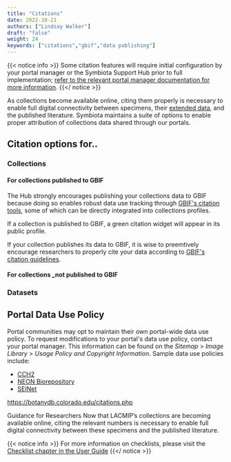 ```yaml
---
title: "Citations"
date: 2022-10-21
authors: ["Lindsay Walker"]
draft: "false"
weight: 24
keywords: ["citations","gbif","data publishing"]
---
```


{{< notice info >}}
Some citation features will require initial configuration by your portal manager or the Symbiota Support Hub prior to full implementation; [refer to the relevant portal manager documentation for more information](https://biokic.github.io/symbiota-docs/portal_manager/current_notes/citations/).
 {{</ notice >}}
 
 As collections become available online, citing them properly is necessary to enable full digital connectivity between specimens, their [extended data](https://academic.oup.com/bioscience/article/72/10/978/6648186), and the published literature. Symbiota maintains a suite of options to enable proper attribution of collections data shared through our portals.

## Citation options for..
 
### Collections

#### For collections published to GBIF
The Hub strongly encourages publishing your collections data to GBIF because doing so enables robust data use tracking through [GBIF's citation tools](https://www.gbif.org/citation-guidelines), some of which can be directly integrated into collections profiles. 

If a collection is published to GBIF, a green citation widget will appear in its public profile. 

If your collection publishes its data to GBIF, it is wise to preemtively encourage researchers to properly cite your data according to [GBIF's citation guidelines](https://www.gbif.org/citation-guidelines).


#### For collections _not published to GBIF
 
### Datasets

## Portal Data Use Policy
 Portal communities may opt to maintain their own portal-wide data use policy. To request modifications to your portal's data use policy, contact your portal manager. This information can be found on the _Sitemap_ > _Image Library_ > _Usage Policy and Copyright Information_. Sample data use policies include:
- [CCH2](https://www.cch2.org/portal/includes/usagepolicy.php)
- [NEON Biorepository](https://biorepo.neonscience.org/portal/includes/usagepolicy.php)
- [SEINet](https://swbiodiversity.org/seinet/includes/usagepolicy.php)


https://botanydb.colorado.edu/citations.php

Guidance for Researchers
Now that LACMIP’s collections are becoming available online, citing the relevant numbers is necessary to enable full digital connectivity between these specimens and the published literature.
 
 

 {{< notice info >}} 
 For more information on checklists, please visit the [Checklist chapter in the User Guide](../../user/checklist/)
 {{</ notice >}}
